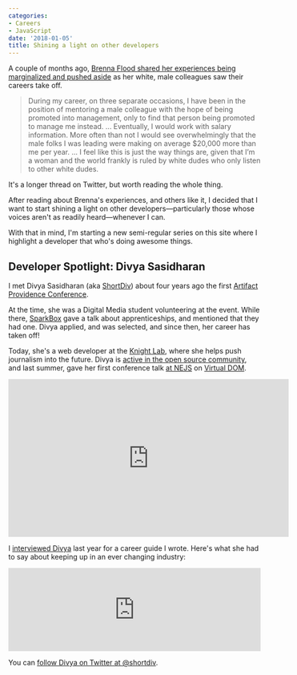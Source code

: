 ```yaml
---
categories:
- Careers
- JavaScript
date: '2018-01-05'
title: Shining a light on other developers
---
```


A couple of months ago, [Brenna Flood shared her experiences being marginalized and pushed aside](https://twitter.com/brennx0r/status/929589909198745600) as her white, male colleagues saw their careers take off.

> During my career, on three separate occasions, I have been in the position of mentoring a male colleague with the hope of being promoted into management, only to find that person being promoted to manage me instead.
> ...
> Eventually, I would work with salary information. More often than not I would see overwhelmingly that the male folks I was leading were making on average $20,000 more than me per year.
> ...
> I feel like this is just the way things are, given that I’m a woman and the world frankly is ruled by white dudes who only listen to other white dudes.

It's a longer thread on Twitter, but worth reading the whole thing.

After reading about Brenna's experiences, and others like it, I decided that I want to start shining a light on other developers&mdash;particularly those whose voices aren't as readily heard&mdash;whenever I can.

With that in mind, I'm starting a new semi-regular series on this site where I highlight a developer that who's doing awesome things.

## Developer Spotlight: Divya Sasidharan

I met Divya Sasidharan (aka [ShortDiv](http://shortdiv.com/)) about four years ago the first [Artifact Providence Conference](http://artifactconf.com/providence/).

At the time, she was a Digital Media student volunteering at the event. While there, [SparkBox](https://seesparkbox.com/) gave a talk about apprenticeships, and mentioned that they had one. Divya applied, and was selected, and since then, her career has taken off!

Today, she's a web developer at the [Knight Lab](https://knightlab.northwestern.edu/), where she helps push journalism into the future. Divya is [active in the open source community](https://github.com/shortdiv), and last summer, gave her first conference talk [at NEJS](https://2017.nejsconf.com/speakers/divya-sasidharan/) on [Virtual DOM](https://www.youtube.com/watch?v=bP6uqQyU-ec).

<iframe width="560" height="315" src="https://www.youtube.com/embed/bP6uqQyU-ec?rel=0" frameborder="0" gesture="media" allow="encrypted-media" allowfullscreen></iframe>

I [interviewed Divya](https://soundcloud.com/thecardboardrobot/divya-sasidharan) last year for a career guide I wrote. Here's what she had to say about keeping up in an ever changing industry:

<iframe width="100%" height="166" scrolling="no" frameborder="no" src="https://w.soundcloud.com/player/?url=https%3A//api.soundcloud.com/tracks/277437269&amp;color=%23ff5500&amp;auto_play=false&amp;hide_related=false&amp;show_comments=true&amp;show_user=true&amp;show_reposts=false&amp;show_teaser=true"></iframe>

You can [follow Divya on Twitter at @shortdiv](https://twitter.com/shortdiv).
